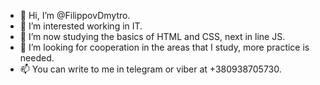 - 👋 Hi, I’m @FilippovDmytro.
- 👀 I’m interested working in IT.
- 🌱 I’m now studying the basics of HTML and CSS, next in line JS.
- 💞️ I’m looking for cooperation in the areas that I study, more practice is needed.
- 📫 You can write to me in telegram or viber at +380938705730.
